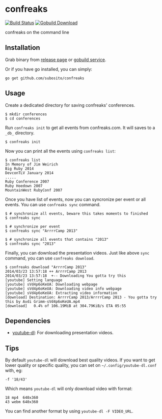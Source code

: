 # confreaks

[![Build Status](https://drone.io/github.com/subosito/confreaks/status.png)](https://drone.io/github.com/subosito/confreaks/latest)
[![Gobuild Download](http://gobuild.io/badge/github.com/subosito/confreaks/download.png)](http://gobuild.io/github.com/subosito/confreaks)

confreaks on the command line

## Installation

Grab binary from [release page](https://github.com/subosito/confreaks/releases/latest) or [gobuild service](http://gobuild.io/github.com/subosito/confreaks).

Or if you have go installed, you can simply:

```
go get github.com/subosito/confreaks
```

## Usage

Create a dedicated directory for saving confreaks' conferences.

```
$ mkdir conferences
$ cd conferences
```

Run `confreaks init` to get all events from confreaks.com. It will saves to a `_db_` directory.

```
$ confreaks init
```

Now you can print all the events using `confreaks list`:

```
$ confreaks list
In Memory of Jim Weirich
Big Ruby 2014
DevconTLV January 2014
.....
Ruby Conference 2007
Ruby Hoedown 2007
MountainWest RubyConf 2007
```

Once you have list of events, now you can syncronize per event or all events. You can use `confreaks sync` command.

```
$ # synchronize all events, beware this takes moments to finished
$ confreaks sync

$ # synchronize per event
$ confreaks sync "ArrrrCamp 2013"

$ # synchronize all events that contains "2013"
$ confreaks sync "2013"
```

Finally, you can download the presentation videos. Just like above `sync` command, you can use `confreaks download`.

```
$ confreaks download "ArrrrCamp 2013"
2014/03/23 13:57:18 ++ ArrrrCamp 2013
2014/03/23 13:57:18  +-- Downloading You gotta try this
[youtube] Setting language
[youtube] sVd4p6oKeUA: Downloading webpage
[youtube] sVd4p6oKeUA: Downloading video info webpage
[youtube] sVd4p6oKeUA: Extracting video information
[download] Destination: ArrrrCamp 2013/ArrrrCamp 2013 - You gotta try this by Avdi Grimm-sVd4p6oKeUA.mp4
[download]   0.4% of 106.19MiB at 304.79KiB/s ETA 05:55
```

## Dependencies

- [youtube-dl](https://github.com/rg3/youtube-dl): For downloading presentation videos.

## Tips

By default `youtube-dl` will download best quality videos. If you want to get lower quality or specific quality, you can set on `~/.config/youtube-dl.conf` with, eg:

```
-f '18/43'
```

Which means `youtube-dl` will only download video with format:

```
18 mp4  640x360
43 webm 640x360
```

You can find another format by using `youtube-dl -F VIDEO_URL`.

